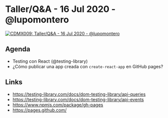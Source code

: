 # Taller/Q&A - 16 Jul 2020 - @lupomontero

[![CDMX009: Taller/Q&A - 16 Jul 2020 - @lupomontero](https://img.youtube.com/vi/TALWGR5DZWA/0.jpg)](https://youtu.be/TALWGR5DZWA)

## Agenda

* Testing con React (@testing-library)
* ¿Cómo publicar una app creada con `create-react-app` en GitHub pages?

## Links

* https://testing-library.com/docs/dom-testing-library/api-queries
* https://testing-library.com/docs/dom-testing-library/api-events
* https://www.npmjs.com/package/gh-pages
* https://pages.github.com/